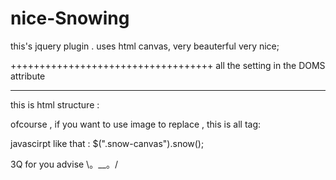 nice-Snowing
============

this's jquery plugin . uses html canvas, very beauterful very nice;

+++++++++++++++++++++++++++++++++++
all the setting in the DOMS attribute 
***********************************

this is html structure :
<canvas class="snow-canvas" speed="1" interaction="false" size="2" count="80" opacity="0.00001" start-color="rgba(253,252,251,1)" end-color="rgba(251,252,253,0.3)" wind-power="0" image="false" width="1366" height="667"></canvas>

ofcourse , if you want to use image to replace , this is all tag:
<canvas class="snow-canvas" speed="3" interaction="true" size="12" count="20" wind-power="-5" image="snow.png" width="1366" height="667"></canvas>


javascirpt like that : 
$(".snow-canvas").snow();


3Q for you advise    \。__。/
